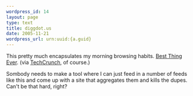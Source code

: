 ```yaml
--- 
wordpress_id: 14
layout: page
type: text
title: diggdot.us
date: 2005-11-21  
wordpress_url: urn:uuid:{a.guid}
---
```

<p>This pretty much encapsulates my morning browsing habits.  <a href="http://diggdot.us/" title="diggdot.us">Best Thing Ever</a>.  (via <a href="http://www.techcrunch.com/2005/11/20/instantly-hooked-on-diggdotus/" title="Instantly Hooked on Diggdot.us">TechCrunch</a>, of course.)</p>

<p>Sombody needs to make a tool where I can just feed in a number of feeds like this and come up with a site that aggregates them and kills the dupes.  Can't be that hard, right?</p>

